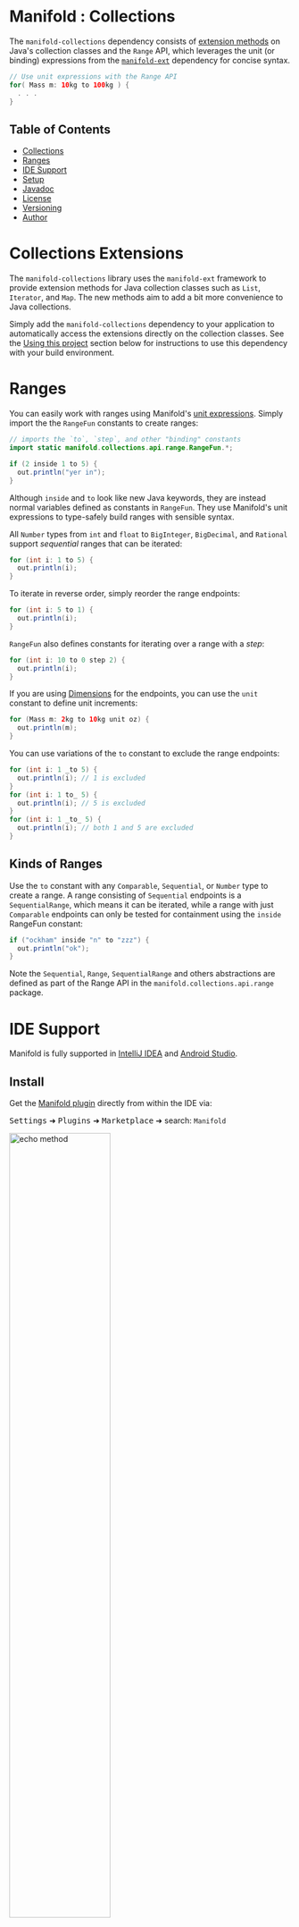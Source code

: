 # Manifold : Collections

The `manifold-collections` dependency consists of [extension methods](https://github.com/manifold-systems/manifold/tree/master/manifold-deps-parent/manifold-ext#extension-classes-via-extension)
on Java's collection classes and the `Range` API, which leverages the unit (or binding) expressions from the
[`manifold-ext`](https://github.com/manifold-systems/manifold/tree/master/manifold-deps-parent/manifold-ext) dependency
for concise syntax. 

```java
// Use unit expressions with the Range API  
for( Mass m: 10kg to 100kg ) {
  . . .
}
``` 
 
## Table of Contents
* [Collections](#collections-extensions)
* [Ranges](#ranges)
* [IDE Support](#ide-support)
* [Setup](#setup)
* [Javadoc](#javadoc)
* [License](#license)
* [Versioning](#versioning)
* [Author](#author)


# Collections Extensions

The `manifold-collections` library uses the `manifold-ext` framework to provide extension methods for Java collection
classes such as `List`, `Iterator`, and `Map`.  The new methods aim to add a bit more convenience to Java collections.

Simply add the `manifold-collections` dependency to your application to automatically access the extensions directly on
the collection classes.  See the [Using this project](#using-this-project) section below for instructions to use this
dependency with your build environment.

# Ranges 

You can easily work with ranges using Manifold's [unit expressions](https://github.com/manifold-systems/manifold/tree/master/manifold-deps-parent/manifold-ext#unit-expressions).
Simply import the the `RangeFun` constants to create ranges:
```java
// imports the `to`, `step`, and other "binding" constants
import static manifold.collections.api.range.RangeFun.*;

if (2 inside 1 to 5) {
  out.println("yer in");
}
```
Although `inside` and `to` look like new Java keywords, they are instead normal variables defined as constants in
`RangeFun`. They use Manifold's unit expressions to type-safely build ranges with sensible syntax.

All `Number` types from `int` and `float` to `BigInteger`, `BigDecimal`, and `Rational` support *sequential* ranges that
can be iterated:
```java
for (int i: 1 to 5) {
  out.println(i);
}
``` 
To iterate in reverse order, simply reorder the range endpoints:
```java
for (int i: 5 to 1) {
  out.println(i);
}
``` 

`RangeFun` also defines constants for iterating over a range with a *step*:
```java
for (int i: 10 to 0 step 2) {
  out.println(i);
}
``` 

If you are using [Dimensions](https://github.com/manifold-systems/manifold/tree/master/manifold-deps-parent/manifold-science)
for the endpoints, you can use the `unit` constant to define unit increments: 
```java
for (Mass m: 2kg to 10kg unit oz) {
  out.println(m);
}
``` 

You can use variations of the `to` constant to exclude the range endpoints:
```java
for (int i: 1 _to 5) {
  out.println(i); // 1 is excluded
}
for (int i: 1 to_ 5) {
  out.println(i); // 5 is excluded
}
for (int i: 1 _to_ 5) {
  out.println(i); // both 1 and 5 are excluded
}
``` 

## Kinds of Ranges

Use the `to` constant with any `Comparable`, `Sequential`, or `Number` type to create a range. A range consisting of
`Sequential` endpoints is a `SequentialRange`, which means it can be iterated, while a range with just `Comparable`
endpoints can only be tested for containment using the `inside` RangeFun constant:

```java
if ("ockham" inside "n" to "zzz") {
  out.println("ok");
}
```
 
Note the `Sequential`, `Range`, `SequentialRange` and others abstractions are defined as part of the Range API in the
`manifold.collections.api.range` package.

 
# IDE Support 

Manifold is fully supported in [IntelliJ IDEA](https://www.jetbrains.com/idea/download) and [Android Studio](https://developer.android.com/studio).

## Install

Get the [Manifold plugin](https://plugins.jetbrains.com/plugin/10057-manifold) directly from within the IDE via:

<kbd>Settings</kbd> ➜ <kbd>Plugins</kbd> ➜ <kbd>Marketplace</kbd> ➜ search: `Manifold`

<p><img src="http://manifold.systems/images/ManifoldPlugin.png" alt="echo method" width="60%" height="60%"/></p>

## Sample Project

Experiment with the [Manifold Sample Project](https://github.com/manifold-systems/manifold-sample-project) via:

<kbd>File</kbd> ➜ <kbd>New</kbd> ➜ <kbd>Project from Version Control</kbd> ➜ <kbd>Git</kbd>

<p><img src="http://manifold.systems/images/OpenSampleProjectMenu.png" alt="echo method" width="60%" height="60%"/></p>

Enter: <kbd>https://github.com/manifold-systems/manifold-sample-project.git</kbd>

<p><img src="http://manifold.systems/images/OpenSampleProject.png" alt="echo method" width="60%" height="60%"/></p>

Use the [plugin](https://plugins.jetbrains.com/plugin/10057-manifold) to really boost your productivity. Use code
completion to conveniently access extension methods. Create extension methods using a convenient user interface. Make
changes to your extensions and use the changes immediately, no compilation! Use extensions provided by extension library
dependencies. Find usages of any extension. Use the `Range` API and unit expressions with complete type-safety.

# Setup

## Building this project

The `manifold-collections` project is defined with Maven.  To build it install Maven and run the following command.

```
mvn compile
```

## Using this project

The `manifold-collections` dependency works with all build tooling, including Maven and Gradle. It also works with Java versions
8 - 21.

## Binaries

If you are *not* using Maven or Gradle, you can download the latest binaries [here](http://manifold.systems/docs.html#download).


## Gradle

>Note, if you are targeting **Android**, please see the [Android](http://manifold.systems/android.html) docs.

Here is a sample `build.gradle` script. Change `targetCompatibility` and `sourceCompatibility` to your desired Java
version (8 - 21), the script takes care of the rest.  
```groovy
plugins {
    id 'java'
}

group 'systems.manifold'
version '1.0-SNAPSHOT'

targetCompatibility = 11
sourceCompatibility = 11

repositories {
    jcenter()
    maven { url 'https://oss.sonatype.org/content/repositories/snapshots/' }
}

dependencies {
    implementation 'systems.manifold:manifold-collections:2024.1.2'
    testImplementation 'junit:junit:4.12'
    // Add manifold to -processorpath for javac
    annotationProcessor group: 'systems.manifold', name: 'manifold-collections', version: '2024.1.2'
}

if (JavaVersion.current() != JavaVersion.VERSION_1_8 &&
    sourceSets.main.allJava.files.any {it.name == "module-info.java"}) {
    tasks.withType(JavaCompile) {
        // if you DO define a module-info.java file:
        options.compilerArgs += ['-Xplugin:Manifold', '--module-path', it.classpath.asPath]
    }
} else {
    tasks.withType(JavaCompile) {
        // If you DO NOT define a module-info.java file:
        options.compilerArgs += ['-Xplugin:Manifold']
    }
}

tasks.compileJava {
    classpath += files(sourceSets.main.output.resourcesDir) //adds build/resources/main to javac's classpath
    dependsOn processResources
}
tasks.compileTestJava {
    classpath += files(sourceSets.test.output.resourcesDir) //adds build/resources/test to test javac's classpath
    dependsOn processTestResources
}
```
Use with accompanying `settings.gradle` file:
```groovy
rootProject.name = 'MyExtProject'
```

## Maven

```xml
<?xml version="1.0" encoding="UTF-8"?>
<project xmlns="http://maven.apache.org/POM/4.0.0" xmlns:xsi="http://www.w3.org/2001/XMLSchema-instance" xsi:schemaLocation="http://maven.apache.org/POM/4.0.0 http://maven.apache.org/maven-v4_0_0.xsd">
    <modelVersion>4.0.0</modelVersion>

    <groupId>com.example</groupId>
    <artifactId>my-ext-app</artifactId>
    <version>0.1-SNAPSHOT</version>

    <name>My Java App</name>

    <properties>
        <!-- set latest manifold version here --> 
        <manifold.version>2024.1.2</manifold.version>
    </properties>
    
    <dependencies>
        <dependency>
            <groupId>systems.manifold</groupId>
            <artifactId>manifold-collections</artifactId>
            <version>${manifold.version}</version>
        </dependency>
    </dependencies>

    <!--Add the -Xplugin:Manifold argument for the javac compiler-->
    <build>
        <plugins>
            <plugin>
                <groupId>org.apache.maven.plugins</groupId>
                <artifactId>maven-compiler-plugin</artifactId>
                <version>3.8.0</version>
                <configuration>
                    <source>11</source>
                    <target>11</target>
                    <encoding>UTF-8</encoding>
                    <compilerArgs>
                        <!-- Configure manifold plugin-->
                        <arg>-Xplugin:Manifold</arg>
                    </compilerArgs>
                    <!-- Add the processor path for the plugin -->
                    <annotationProcessorPaths>
                        <path>
                            <groupId>systems.manifold</groupId>
                            <artifactId>manifold-collections</artifactId>
                            <version>${manifold.version}</version>
                        </path>
                    </annotationProcessorPaths>
                </configuration>
            </plugin>
        </plugins>
    </build>
</project>
```

# Javadoc 

`manifold-collections`:<br>
[![javadoc](https://javadoc.io/badge2/systems.manifold/manifold-collections/2024.1.2/javadoc.svg)](https://javadoc.io/doc/systems.manifold/manifold-collections/2024.1.2)

# License

Open source Manifold is free and licensed under the [Apache 2.0](http://www.apache.org/licenses/LICENSE-2.0) license.  

# Versioning

For the versions available, see the [tags on this repository](https://github.com/manifold-systems/manifold/tags).

# Author

* [Scott McKinney](mailto:scott@manifold.systems)
